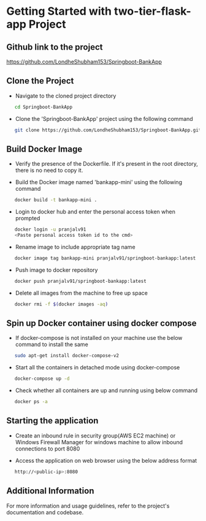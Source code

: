 
# Getting Started with two-tier-flask-app Project

## Github link to the project

<https://github.com/LondheShubham153/Springboot-BankApp>

## Clone the Project

- Navigate to the cloned project directory

```bash
   cd Springboot-BankApp
```

- Clone the 'Springboot-BankApp' project using the following command

```bash
   git clone https://github.com/LondheShubham153/Springboot-BankApp.git
```

## Build Docker Image

- Verify the presence of the Dockerfile. If it's present in the root directory, there is no need to copy it.

- Build the Docker image named 'bankapp-mini' using the following command

```bash
   docker build -t bankapp-mini .
```

- Login to docker hub and enter the personal access token when prompted

```bash
   docker login -u pranjalv91
   <Paste personal access token id to the cmd>
```

- Rename image to include appropriate tag name

```bash
   docker image tag bankapp-mini pranjalv91/springboot-bankapp:latest
```

- Push image to docker repository

```bash
   docker push pranjalv91/springboot-bankapp:latest
```

- Delete all images from the machine to free up space

```bash
   docker rmi -f $(docker images -aq)
```

## Spin up Docker container using docker compose

- If docker-compose is not installed on your machine use the below command to install the same

```bash
   sudo apt-get install docker-compose-v2
```

- Start all the containers in detached mode using docker-compose

```bash
   docker-compose up -d
```

- Check whether all containers are up and running using below command

```bash
   docker ps -a
```

## Starting the application

- Create an inbound rule in security group(AWS EC2 machine) or Windows Firewall Manager for windows machine to allow inbound connections to port 8080

- Access the application on web browser using the below address format

```bash
   http://<public-ip>:8080
```

## Additional Information

For more information and usage guidelines, refer to the project's documentation and codebase.

